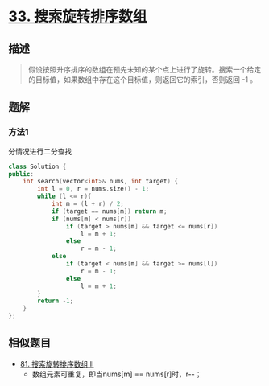 # [33. 搜索旋转排序数组](https://leetcode-cn.com/problems/search-in-rotated-sorted-array/)

## 描述

> 假设按照升序排序的数组在预先未知的某个点上进行了旋转。搜索一个给定的目标值，如果数组中存在这个目标值，则返回它的索引，否则返回 -1 。

## 题解

### 方法1

分情况进行二分查找

```c++
class Solution {
public:
    int search(vector<int>& nums, int target) {
        int l = 0, r = nums.size() - 1;
        while (l <= r){
            int m = (l + r) / 2;
            if (target == nums[m]) return m;
            if (nums[m] < nums[r])
                if (target > nums[m] && target <= nums[r]) 
                    l = m + 1;
                else
                    r = m - 1;
            else
                if (target < nums[m] && target >= nums[l])
                    r = m - 1;
                else
                    l = m + 1;
        }
        return -1;
    }
};
```

## 相似题目

- [81. 搜索旋转排序数组 II](https://leetcode-cn.com/problems/search-in-rotated-sorted-array-ii/)
    - 数组元素可重复，即当nums[m] == nums[r]时，r--；